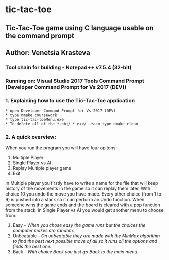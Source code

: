 # tic-tac-toe
## Tic-Tac-Toe game using C language usable on the command prompt
## Author: Venetsia Krasteva 

### Tool chain for building - Notepad++ v7.5.4 (32-bit)
### Running on: Visual Studio 2017 Tools Command Prompt (Developer Command Prompt for Vs 2017 (DEV))
### 1. Explaining how to use the Tic-Tac-Toe application
	* open Developer Command Prompt for Vs 2017 (DEV)
	* type nmake coursework
	* type tic-tac-toeMenu.exe
	* To delete all of the *.obj/ *.exe/ .*asm type nmake clean

### 2. A quick overview:
When you run the program you will have four opitons:
 1. Multiple Player 
 2. Single Player vs AI
 3. Replay Multiple player game 
 4. Exit
 
In Multiple player you firstly have to write a name for the file that will keep history of the movements in the game so it can replay them later. With choice 10 you undo the move you have made. Every other choice (from 1 to 9) is pushed into a stack so it can perform an Undo function. When someone wins the game ends and the board is cleared with a pop function from the stack.
In Single Player vs AI you would get another menu to choose from: 
1. Easy - *When you chose easy the game runs but the choices the computer makes are random.*
2. Unbeatable - *On unbeatable they are made with the MinMax algorithm to find the best next possible move of all so it runs all the options and finds the best one.*
3. Back -  *With choice Back you just go Back to the main menu.*
